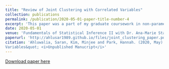 ```yaml
---
title: "Review of Joint Clustering with Correlated Variables"
collection: publications
permalink: /publication/2020-05-01-paper-title-number-4
excerpt: 'This paper was a part of my graduate coursework in non-parametric statistics and Bayesian estimation'
date: 2020-05-01
venue: 'Fundamentals of Statistical Inference II with Dr. Ana-Marie Staicu'
paperurl: 'http://ahlusar1989.github.io/files/joint_clustering_paper.pdf'
citation: 'Ahluwalia, Saran, Kim, Minjee and Park, Hannah. (2020, May). &quot; Review of Joint Clustering with Correlated
Variables&quot; <i>Unpublished Manucript</i>'
---
```


[Download paper here](http://ahlusar1989.github.io/files/joint_clustering_paper.pdf)
